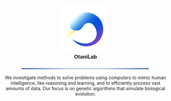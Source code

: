 <h3 align="center">
	<img src="../assets/logo.png" width="150" alt="Logo"/><br/>
    OtaniLab
</h3>

<p align="center">
  <img src="../assets/line.png" alt="catppuccin palette" width="400" />
</p>

<p align="center">
  We investigate methods to solve problems using computers to mimic human intelligence, like reasoning and learning, and to efficiently process vast amounts of data.
  Our focus is on genetic algorithms that simulate biological evolution.
</p>

